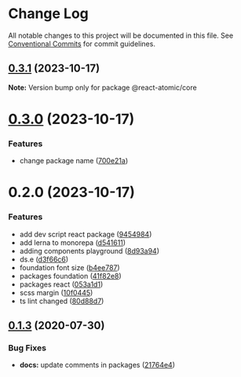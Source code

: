 # Change Log

All notable changes to this project will be documented in this file.
See [Conventional Commits](https://conventionalcommits.org) for commit guidelines.

## [0.3.1](https://github.com/MykolaMatsiuk/react-atomic/compare/v0.3.0...v0.3.1) (2023-10-17)

**Note:** Version bump only for package @react-atomic/core





# [0.3.0](https://github.com/MykolaMatsiuk/react-atomic/compare/v0.2.0...v0.3.0) (2023-10-17)


### Features

* change package name ([700e21a](https://github.com/MykolaMatsiuk/react-atomic/commit/700e21aee735035e12878d861d0f83f5d2ca5793))





# 0.2.0 (2023-10-17)


### Features

* add dev script react package ([9454984](https://github.com/MykolaMatsiuk/react-atomic/commit/9454984be2fc8f287e2ca0e9516a0ffc236cb9c3))
* add lerna to monorepa ([d541611](https://github.com/MykolaMatsiuk/react-atomic/commit/d541611ad0c6e77d54d00365f3b60d4802f99cc9))
* adding components playground ([8d93a94](https://github.com/MykolaMatsiuk/react-atomic/commit/8d93a94bba161512eeb5e8c573ad9e89c64b8e0e))
* ds.e ([d3f66c6](https://github.com/MykolaMatsiuk/react-atomic/commit/d3f66c6a36946bdf9b99d996bb64bbcc9a45f088))
* foundation font size ([b4ee787](https://github.com/MykolaMatsiuk/react-atomic/commit/b4ee787411cd2d2d9c430b7d666bec761b0f27ac))
* packages foundation ([41f82e8](https://github.com/MykolaMatsiuk/react-atomic/commit/41f82e80649a0ab7835f21980fc7537ff2ad5022))
* packages react ([053a1d1](https://github.com/MykolaMatsiuk/react-atomic/commit/053a1d1e39d063a2e361e32c83661cdeebdf3532))
* scss margin ([10f0445](https://github.com/MykolaMatsiuk/react-atomic/commit/10f0445d67536b512e9dc428c34f09c3db411a38))
* ts lint changed ([80d88d7](https://github.com/MykolaMatsiuk/react-atomic/commit/80d88d771827c5aa74a6dd99787ead10e4b40103))





## [0.1.3](https://github.com/bahdcoder/ds.e/compare/v0.1.2...v0.1.3) (2020-07-30)


### Bug Fixes

* **docs:** update comments in packages ([21764e4](https://github.com/bahdcoder/ds.e/commit/21764e4d73ac2626fd9927b968e1d4b6fc58615d))
